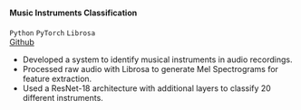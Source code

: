 #### **Music Instruments Classification**

`Python` `PyTorch` `Librosa`
<br><i class="fab fa-github"></i> [Github](https://github.com/ehsanulkader/CSE-472-ML_Project)

- Developed a system to identify musical instruments in audio recordings.
- Processed raw audio with Librosa to generate Mel Spectrograms for feature extraction.
- Used a ResNet-18 architecture with additional layers to classify 20 different instruments.

